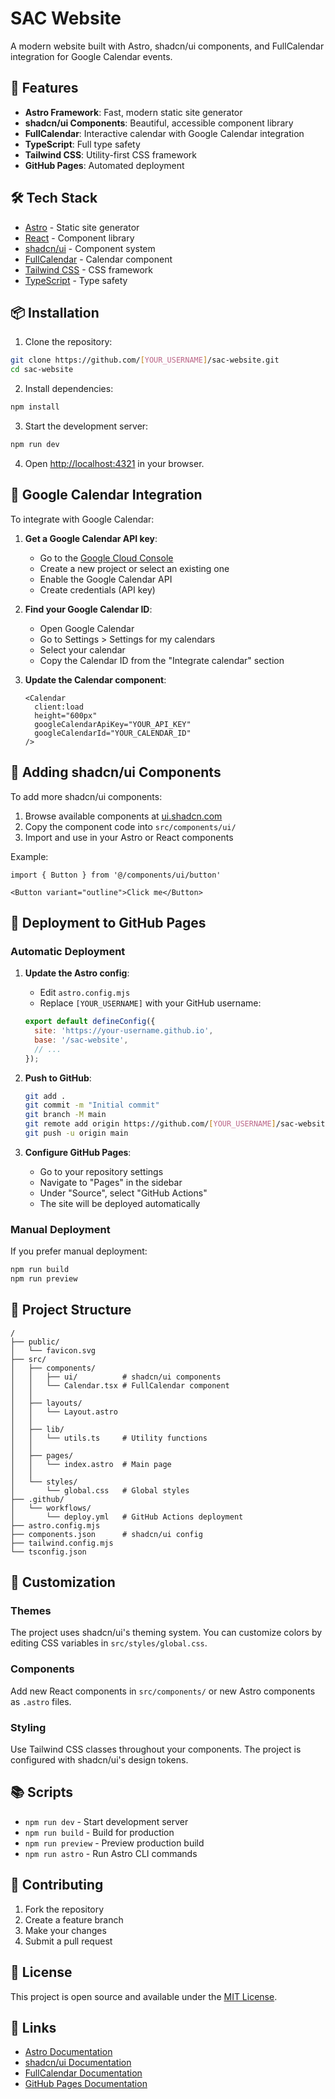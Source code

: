 # SAC Website

A modern website built with Astro, shadcn/ui components, and FullCalendar integration for Google Calendar events.

## 🚀 Features

- **Astro Framework**: Fast, modern static site generator
- **shadcn/ui Components**: Beautiful, accessible component library
- **FullCalendar**: Interactive calendar with Google Calendar integration
- **TypeScript**: Full type safety
- **Tailwind CSS**: Utility-first CSS framework
- **GitHub Pages**: Automated deployment

## 🛠️ Tech Stack

- [Astro](https://astro.build/) - Static site generator
- [React](https://reactjs.org/) - Component library
- [shadcn/ui](https://ui.shadcn.com/) - Component system
- [FullCalendar](https://fullcalendar.io/) - Calendar component
- [Tailwind CSS](https://tailwindcss.com/) - CSS framework
- [TypeScript](https://www.typescriptlang.org/) - Type safety

## 📦 Installation

1. Clone the repository:
```bash
git clone https://github.com/[YOUR_USERNAME]/sac-website.git
cd sac-website
```

2. Install dependencies:
```bash
npm install
```

3. Start the development server:
```bash
npm run dev
```

4. Open [http://localhost:4321](http://localhost:4321) in your browser.

## 🎯 Google Calendar Integration

To integrate with Google Calendar:

1. **Get a Google Calendar API key**:
   - Go to the [Google Cloud Console](https://console.cloud.google.com/)
   - Create a new project or select an existing one
   - Enable the Google Calendar API
   - Create credentials (API key)

2. **Find your Google Calendar ID**:
   - Open Google Calendar
   - Go to Settings > Settings for my calendars
   - Select your calendar
   - Copy the Calendar ID from the "Integrate calendar" section

3. **Update the Calendar component**:
   ```astro
   <Calendar 
     client:load
     height="600px"
     googleCalendarApiKey="YOUR_API_KEY"
     googleCalendarId="YOUR_CALENDAR_ID"
   />
   ```

## 📝 Adding shadcn/ui Components

To add more shadcn/ui components:

1. Browse available components at [ui.shadcn.com](https://ui.shadcn.com/)
2. Copy the component code into `src/components/ui/`
3. Import and use in your Astro or React components

Example:
```tsx
import { Button } from '@/components/ui/button'

<Button variant="outline">Click me</Button>
```

## 🚀 Deployment to GitHub Pages

### Automatic Deployment

1. **Update the Astro config**:
   - Edit `astro.config.mjs`
   - Replace `[YOUR_USERNAME]` with your GitHub username:
   ```js
   export default defineConfig({
     site: 'https://your-username.github.io',
     base: '/sac-website',
     // ...
   });
   ```

2. **Push to GitHub**:
   ```bash
   git add .
   git commit -m "Initial commit"
   git branch -M main
   git remote add origin https://github.com/[YOUR_USERNAME]/sac-website.git
   git push -u origin main
   ```

3. **Configure GitHub Pages**:
   - Go to your repository settings
   - Navigate to "Pages" in the sidebar
   - Under "Source", select "GitHub Actions"
   - The site will be deployed automatically

### Manual Deployment

If you prefer manual deployment:

```bash
npm run build
npm run preview
```

## 📁 Project Structure

```
/
├── public/
│   └── favicon.svg
├── src/
│   ├── components/
│   │   ├── ui/          # shadcn/ui components
│   │   └── Calendar.tsx # FullCalendar component
│   │
│   ├── layouts/
│   │   └── Layout.astro
│   │
│   ├── lib/
│   │   └── utils.ts     # Utility functions
│   │
│   ├── pages/
│   │   └── index.astro  # Main page
│   │
│   └── styles/
│       └── global.css   # Global styles
├── .github/
│   └── workflows/
│       └── deploy.yml   # GitHub Actions deployment
├── astro.config.mjs
├── components.json      # shadcn/ui config
├── tailwind.config.mjs
└── tsconfig.json
```

## 🎨 Customization

### Themes
The project uses shadcn/ui's theming system. You can customize colors by editing CSS variables in `src/styles/global.css`.

### Components
Add new React components in `src/components/` or new Astro components as `.astro` files.

### Styling
Use Tailwind CSS classes throughout your components. The project is configured with shadcn/ui's design tokens.

## 📚 Scripts

- `npm run dev` - Start development server
- `npm run build` - Build for production
- `npm run preview` - Preview production build
- `npm run astro` - Run Astro CLI commands

## 🤝 Contributing

1. Fork the repository
2. Create a feature branch
3. Make your changes
4. Submit a pull request

## 📄 License

This project is open source and available under the [MIT License](LICENSE).

## 🔗 Links

- [Astro Documentation](https://docs.astro.build/)
- [shadcn/ui Documentation](https://ui.shadcn.com/)
- [FullCalendar Documentation](https://fullcalendar.io/docs)
- [GitHub Pages Documentation](https://docs.github.com/en/pages)
